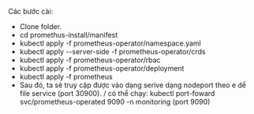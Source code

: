 Các bước cài:
- Clone folder.
- cd promethus-install/manifest
- kubectl apply -f prometheus-operator/namespace.yaml
- kubectl apply --server-side -f prometheus-operator/crds
- kubectl apply -f prometheus-operator/rbac
- kubectl apply -f prometheus-operator/deployment
- kubectl apply -f prometheus
- Sau đó, ta sẽ truy cập được vào dạng serive dạng nodeport theo e dể file service (port 30900). / có thể chạy: kubectl port-foward svc/prometheus-operated 9090 -n monitoring (port 9090)

